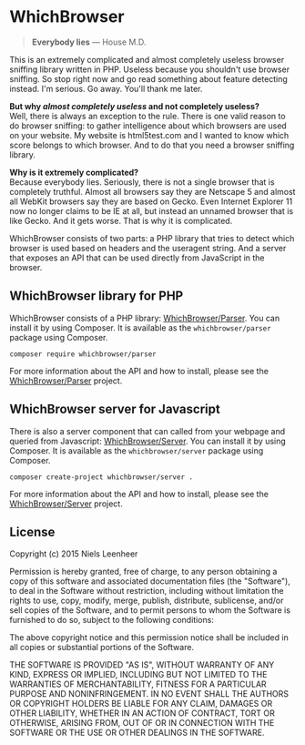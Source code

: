 WhichBrowser
============

> **Everybody lies**  — House M.D.

This is an extremely complicated and almost completely useless browser sniffing library written in PHP. Useless because you shouldn't use browser sniffing. So stop right now and go read something about feature detecting instead. I'm serious. Go away. You'll thank me later.

**But why *almost completely useless* and not completely useless?**  
Well, there is always an exception to the rule. There is one valid reason to do browser sniffing: to gather intelligence about which browsers are used on your website. My website is html5test.com and I wanted to know which score belongs to which browser. And to do that you need a browser sniffing library.

**Why is it extremely complicated?**  
Because everybody lies. Seriously, there is not a single browser that is completely truthful. Almost all browsers say they are Netscape 5 and almost all WebKit browsers say they are based on Gecko. Even Internet Explorer 11 now no longer claims to be IE at all, but instead an unnamed browser that is like Gecko. And it gets worse. That is why it is complicated.

WhichBrowser consists of two parts: a PHP library that tries to detect which browser is used based on headers and the useragent string. And a server that exposes an API that can be used directly from JavaScript in the browser.



WhichBrowser library for PHP
----------------------------

WhichBrowser consists of a PHP library: [WhichBrowser/Parser](https://github.com/WhichBrowser/Parser). You can install it by using Composer. It is available as the `whichbrowser/parser` package using Composer.

    composer require whichbrowser/parser

For more information about the API and how to install, please see the [WhichBrowser/Parser](https://github.com/WhichBrowser/Parser) project.



WhichBrowser server for Javascript
----------------------------------

There is also a server component that can called from your webpage and queried from Javascript: [WhichBrowser/Server](https://github.com/WhichBrowser/Server). You can install it by using Composer. It is available as the `whichbrowser/server` package using Composer.

    composer create-project whichbrowser/server .

For more information about the API and how to install, please see the [WhichBrowser/Server](https://github.com/WhichBrowser/Server) project.



License
-------

Copyright (c) 2015 Niels Leenheer

Permission is hereby granted, free of charge, to any person obtaining
a copy of this software and associated documentation files (the
"Software"), to deal in the Software without restriction, including
without limitation the rights to use, copy, modify, merge, publish,
distribute, sublicense, and/or sell copies of the Software, and to
permit persons to whom the Software is furnished to do so, subject to
the following conditions:

The above copyright notice and this permission notice shall be
included in all copies or substantial portions of the Software.

THE SOFTWARE IS PROVIDED "AS IS", WITHOUT WARRANTY OF ANY KIND,
EXPRESS OR IMPLIED, INCLUDING BUT NOT LIMITED TO THE WARRANTIES OF
MERCHANTABILITY, FITNESS FOR A PARTICULAR PURPOSE AND
NONINFRINGEMENT. IN NO EVENT SHALL THE AUTHORS OR COPYRIGHT HOLDERS BE
LIABLE FOR ANY CLAIM, DAMAGES OR OTHER LIABILITY, WHETHER IN AN ACTION
OF CONTRACT, TORT OR OTHERWISE, ARISING FROM, OUT OF OR IN CONNECTION
WITH THE SOFTWARE OR THE USE OR OTHER DEALINGS IN THE SOFTWARE.
